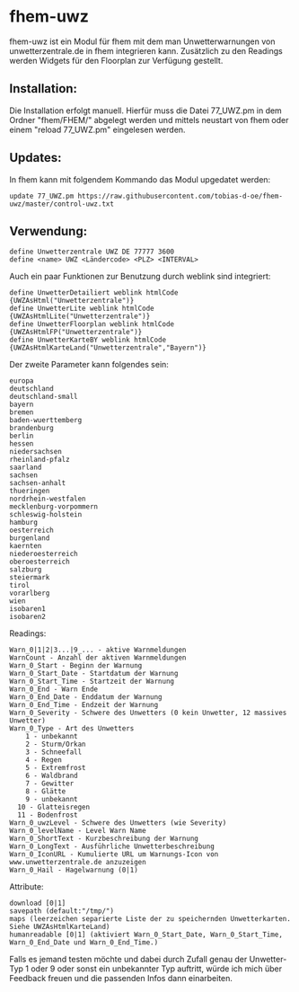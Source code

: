 # fhem-uwz

fhem-uwz ist ein Modul für fhem mit dem man Unwetterwarnungen von unwetterzentrale.de in fhem integrieren kann.
Zusätzlich zu den Readings werden Widgets für den Floorplan zur Verfügung gestellt.


Installation:
-----------------------------------------
Die Installation erfolgt manuell. Hierfür muss die Datei 77_UWZ.pm in dem Ordner "fhem/FHEM/" abgelegt werden und mittels neustart von fhem oder einem "reload 77_UWZ.pm" eingelesen werden.


Updates:
-----------------------------------------
In fhem kann mit folgendem Kommando das Modul upgedatet werden:

    update 77_UWZ.pm https://raw.githubusercontent.com/tobias-d-oe/fhem-uwz/master/control-uwz.txt


Verwendung:
-----------------------------------------
    define Unwetterzentrale UWZ DE 77777 3600
    define <name> UWZ <Ländercode> <PLZ> <INTERVAL>

Auch ein paar Funktionen zur Benutzung durch weblink sind integriert:

    define UnwetterDetailiert weblink htmlCode {UWZAsHtml("Unwetterzentrale")}
    define UnwetterLite weblink htmlCode {UWZAsHtmlLite("Unwetterzentrale")}
    define UnwetterFloorplan weblink htmlCode {UWZAsHtmlFP("Unwetterzentrale")}
    define UnwetterKarteBY weblink htmlCode {UWZAsHtmlKarteLand("Unwetterzentrale","Bayern")}

Der zweite Parameter kann folgendes sein:

    europa
    deutschland
    deutschland-small
    bayern
    bremen
    baden-wuerttemberg
    brandenburg
    berlin
    hessen
    niedersachsen
    rheinland-pfalz
    saarland
    sachsen
    sachsen-anhalt
    thueringen
    nordrhein-westfalen
    mecklenburg-vorpommern
    schleswig-holstein
    hamburg
    oesterreich
    burgenland
    kaernten
    niederoesterreich
    oberoesterreich
    salzburg
    steiermark
    tirol
    vorarlberg
    wien
    isobaren1
    isobaren2


Readings:

    Warn_0|1|2|3...|9_... - aktive Warnmeldungen
    WarnCount - Anzahl der aktiven Warnmeldungen
    Warn_0_Start - Beginn der Warnung
    Warn_0_Start_Date - Startdatum der Warnung
    Warn_0_Start_Time - Startzeit der Warnung
    Warn_0_End - Warn Ende
    Warn_0_End_Date - Enddatum der Warnung
    Warn_0_End_Time - Endzeit der Warnung
    Warn_0_Severity - Schwere des Unwetters (0 kein Unwetter, 12 massives Unwetter)
    Warn_0_Type - Art des Unwetters
        1 - unbekannt
        2 - Sturm/Orkan
        3 - Schneefall
        4 - Regen
        5 - Extremfrost
        6 - Waldbrand
        7 - Gewitter
        8 - Glätte
        9 - unbekannt
      10 - Glatteisregen
      11 - Bodenfrost
    Warn_0_uwzLevel - Schwere des Unwetters (wie Severity)
    Warn_0_levelName - Level Warn Name
    Warn_0_ShortText - Kurzbeschreibung der Warnung
    Warn_0_LongText - Ausführliche Unwetterbeschreibung
    Warn_0_IconURL - Kumulierte URL um Warnungs-Icon von www.unwetterzentrale.de anzuzeigen
    Warn_0_Hail - Hagelwarnung (0|1)


Attribute:

    download [0|1]
    savepath (default:"/tmp/")
    maps (leerzeichen separierte Liste der zu speichernden Unwetterkarten. Siehe UWZAsHtmlKarteLand)
    humanreadable [0|1] (aktiviert Warn_0_Start_Date, Warn_0_Start_Time, Warn_0_End_Date und Warn_0_End_Time.)


Falls es jemand testen möchte und dabei durch Zufall genau der Unwetter-Typ 1 oder 9 oder sonst ein unbekannter Typ auftritt, würde ich mich über Feedback freuen und die passenden Infos dann einarbeiten.

